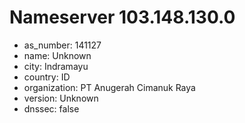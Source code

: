# Nameserver 103.148.130.0

* as_number: 141127
* name: Unknown
* city: Indramayu
* country: ID
* organization: PT Anugerah Cimanuk Raya
* version: Unknown
* dnssec: false
